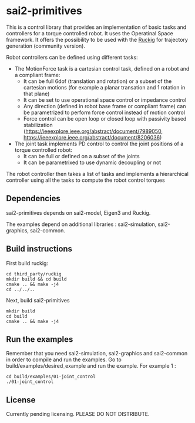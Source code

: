 # sai2-primitives
This is a control library that provides an implementation of basic tasks and controllers for a torque controlled robot.
It uses the Operatinal Space framework.
It offers the possibility to be used with the [Ruckig](https://ruckig.com/) for trajectory generation (community version).

Robot controllers can be defined using different tasks:
- The MotionForce task is a cartesian control task, defined on a robot and a compliant frame:
    - It can be full 6dof (translation and rotation) or a subset of the cartesian motions (for example a planar transation and 1 rotation in that plane)
    - It can be set to use operational space control or impedance control
    - Any direction (defined in robot base frame or compliant frame) can be parametrized to perform force control instead of motion control
    - Force control can be open loop or closed loop with passivity based stabilization (https://ieeexplore.ieee.org/abstract/document/7989050, https://ieeexplore.ieee.org/abstract/document/8206036)
- The joint task implements PD control to control the joint positions of a torque controlled robot:
    - It can be full or defined on a subset of the joints
    - It can be parametrixed to use dynamic decoupling or not

The robot controller then takes a list of tasks and implements a hierarchical controller using all the tasks to compute the robot control torques

## Dependencies
sai2-primitives depends on sai2-model, Eigen3 and Ruckig.

The examples depend on additional libraries : sai2-simulation, sai2-graphics, sai2-common.

## Build instructions
First build ruckig:
```
cd third_party/ruckig
mkdir build && cd build
cmake .. && make -j4
cd ../../..
```
Next, build sai2-primitives
```
mkdir build
cd build
cmake .. && make -j4
```

## Run the examples
Remember that you need sai2-simulation, sai2-graphics and sai2-common in order to compile and run the examples.
Go to build/examples/desired_example and run the example. For example 1 :
```
cd build/examples/01-joint_control
./01-joint_control
```

## License
Currently pending licensing. PLEASE DO NOT DISTRIBUTE.
